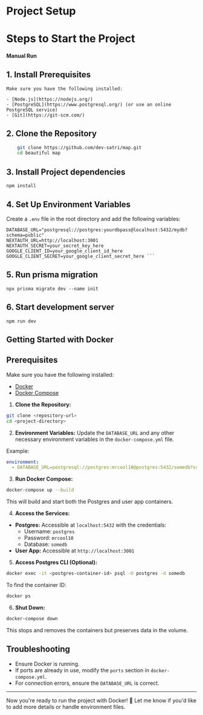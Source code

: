 
# Project Setup 



# Steps to Start the Project

#### Manual Run
## 1. Install Prerequisites

    Make sure you have the following installed:

    - [Node.js](https://nodejs.org/)
    - [PostgreSQL](https://www.postgresql.org/) (or use an online PostgreSQL service)
    - [Git](https://git-scm.com/)

## 2. Clone the Repository

```bash
    git clone https://github.com/dev-satri/map.git
    cd beautiful map
```

## 3. Install Project dependencies

    npm install

## 4. Set Up Environment Variables

Create a `.env` file in the root directory and add the following variables:

````env
DATABASE_URL="postgresql://postgres:yourdbpass@localhost:5432/mydb?schema=public"
NEXTAUTH_URL=http://localhost:3001
NEXTAUTH_SECRET=your_secret_key_here
GOOGLE_CLIENT_ID=your_google_client_id_here
GOOGLE_CLIENT_SECRET=your_google_client_secret_here ```

````

## 5. Run prisma migration

    npx prisma migrate dev --name init

## 6. Start development server

    npm run dev

## Getting Started with Docker

## Prerequisites
Make sure you have the following installed:
- [Docker](https://docs.docker.com/get-docker/)
- [Docker Compose](https://docs.docker.com/compose/)

1. **Clone the Repository:**
```bash
git clone <repository-url>
cd <project-directory>
```

2. **Environment Variables:**
Update the `DATABASE_URL` and any other necessary environment variables in the `docker-compose.yml` file.

Example:
```yaml
environment:
  - DATABASE_URL=postgresql://postgres:mrcool10@postgres:5432/somedb?schema=public
```

3. **Run Docker Compose:**
```bash
docker-compose up --build
```
This will build and start both the Postgres and user app containers.

4. **Access the Services:**
- **Postgres:** Accessible at `localhost:5432` with the credentials:
  - Username: `postgres`
  - Password: `mrcool10`
  - Database: `somedb`
- **User App:** Accessible at `http://localhost:3001`

5. **Access Postgres CLI (Optional):**
```bash
docker exec -it <postgres-container-id> psql -U postgres -d somedb
```
To find the container ID:
```bash
docker ps
```

6. **Shut Down:**
```bash
docker-compose down
```
This stops and removes the containers but preserves data in the volume.

## Troubleshooting
- Ensure Docker is running.
- If ports are already in use, modify the `ports` section in `docker-compose.yml`.
- For connection errors, ensure the `DATABASE_URL` is correct.

---

Now you're ready to run the project with Docker! 🐳 Let me know if you'd like to add more details or handle environment files.

